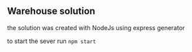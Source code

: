 ## Warehouse solution 

the solution was created with NodeJs using express generator

to start the sever run
 `npm start`
